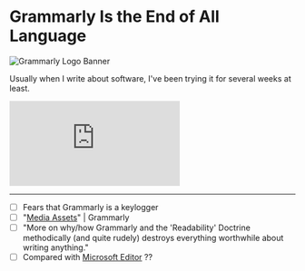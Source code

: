 # Grammarly Is the End of All Language

![Grammarly Logo Banner](https://i.snap.as/psg0m0F.jpg)

Usually when I write about software, I've been trying it for several weeks at least.

<iframe width="auto" height="auto" src="https://www.loom.com/embed/63e0049a3e194e81b5e54fa18e79f8c6" frameborder="0" webkitallowfullscreen mozallowfullscreen allowfullscreen></iframe>

---

- [ ] Fears that Grammarly is a keylogger
- [ ] "[Media Assets](https://www.grammarly.com/media-assets)" | Grammarly 
- [ ] "More on why/how Grammarly and the 'Readability' Doctrine methodically (and quite rudely) destroys everything worthwhile about writing anything."
- [ ] Compared with [Microsoft Editor](https://microsoftedge.microsoft.com/addons/detail/microsoft-editor/hokifickgkhplphjiodbggjmoafhignh) ??